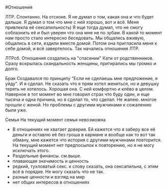 #Отношения 

ЛТР.
Спонтанно. На отскоке. Я не думал о том, какая она и что будет дальше. Я думал о том что мне с ней хорошо, вот и всё. Меня привлекла её сексапильность) Я еще тогда думал, что не смогу соблазнить её и был уверен что она мне не по зубам. В какой то момент нам просто стало интересно беседовать. Мы общались вживую, общались в сети, ездили вместе домой. Потом она пригласила меня к себе домой, и всё завертелось. Так начались отношения ЛТР.

 ЛТРсб.
 Отношения создались на "спасении" Кати от родственников. Сразу вскрылась скандальность женщины, притирались мы громко и долго. 

Брак
Создавался по принципу "Если не сделаешь мне предложение, я уйду". И я сделал. Не сказать что я прям хотел жениться, но и девушку терять не хотелось. Хорошая она. С ней комфортно и клёво в целом. Наверное в тот момент во мне говорил страх что буду один, и еще тысяча и одна причина, но я сделал то, что сделал. Не жалею. многое прошли с женой. Но проблемы с другими мужчинами к сожалению были уже.

Семья
На текущий момент семья невозможна
- В отношениях не хватает доверия. Ей кажется что я заберу все её деньги и оставлю её без гроша в кармане и вообще как то вот так обману, мне кажется что история с другими мужчинами повторится. На текущий момент нет предпосылок к повторению, но я не могу исключать этого.
- Раздельные финансы. см.выше.
- плавающая значимость и ценность
- редкий, тухловатый секс. к слову сказать, она сексапильна, с этим всё в порядке. Не могу сказать что не так.
- разные ценности и взгляд на мир
- нет общих интересов в отношениях
 